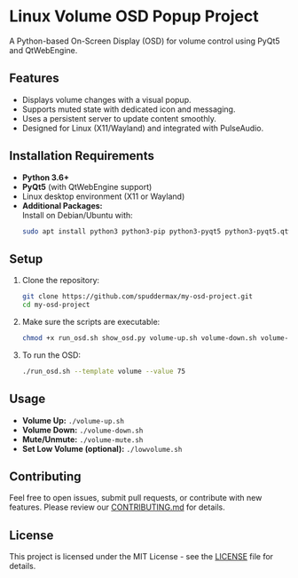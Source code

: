 # Linux Volume OSD Popup Project

A Python-based On-Screen Display (OSD) for volume control using PyQt5 and QtWebEngine.

## Features

- Displays volume changes with a visual popup.
- Supports muted state with dedicated icon and messaging.
- Uses a persistent server to update content smoothly.
- Designed for Linux (X11/Wayland) and integrated with PulseAudio.

## Installation Requirements

- **Python 3.6+**
- **PyQt5** (with QtWebEngine support)
- Linux desktop environment (X11 or Wayland)
- **Additional Packages:**  
  Install on Debian/Ubuntu with:
  ```bash
  sudo apt install python3 python3-pip python3-pyqt5 python3-pyqt5.qtwebengine
  ```

## Setup

1. Clone the repository:
   ```bash
   git clone https://github.com/spuddermax/my-osd-project.git
   cd my-osd-project
   ```

2. Make sure the scripts are executable:
   ```bash
   chmod +x run_osd.sh show_osd.py volume-up.sh volume-down.sh volume-mute.sh lowvolume.sh
   ```

3. To run the OSD:
   ```bash
   ./run_osd.sh --template volume --value 75
   ```

## Usage

- **Volume Up:** `./volume-up.sh`  
- **Volume Down:** `./volume-down.sh`  
- **Mute/Unmute:** `./volume-mute.sh`  
- **Set Low Volume (optional):** `./lowvolume.sh`  

## Contributing

Feel free to open issues, submit pull requests, or contribute with new features. Please review our [CONTRIBUTING.md](CONTRIBUTING.md) for details.

## License

This project is licensed under the MIT License - see the [LICENSE](LICENSE) file for details.